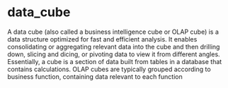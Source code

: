 # data_cube

A data cube (also called a business intelligence cube or OLAP cube) is a data structure optimized for fast and efficient analysis. It enables consolidating or aggregating relevant data into the cube and then drilling down, slicing and dicing, or pivoting data to view it from different angles. Essentially, a cube is a section of data built from tables in a database that contains calculations. OLAP cubes are typically grouped according to business function, containing data relevant to each function